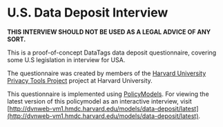 # U.S. Data Deposit Interview

**THIS INTERVIEW SHOULD NOT BE USED AS A LEGAL ADVICE OF ANY SORT.**

This is a proof-of-concept DataTags data deposit questionnaire, covering some U.S legislation in interview for USA.

The questionnaire was created by members of the [Harvard University Privacy Tools Project](http://privacytools.seas.harvard.edu) project at Harvard University.

This questionnaire is implemented using [PolicyModels](https://github.com/IQSS/DataTaggingLibrary). For viewing the latest version of this policymodel as an interactive interview, visit [http://dvnweb-vm1.hmdc.harvard.edu/models/data-deposit/latest](http://dvnweb-vm1.hmdc.harvard.edu/models/data-deposit/latest).
